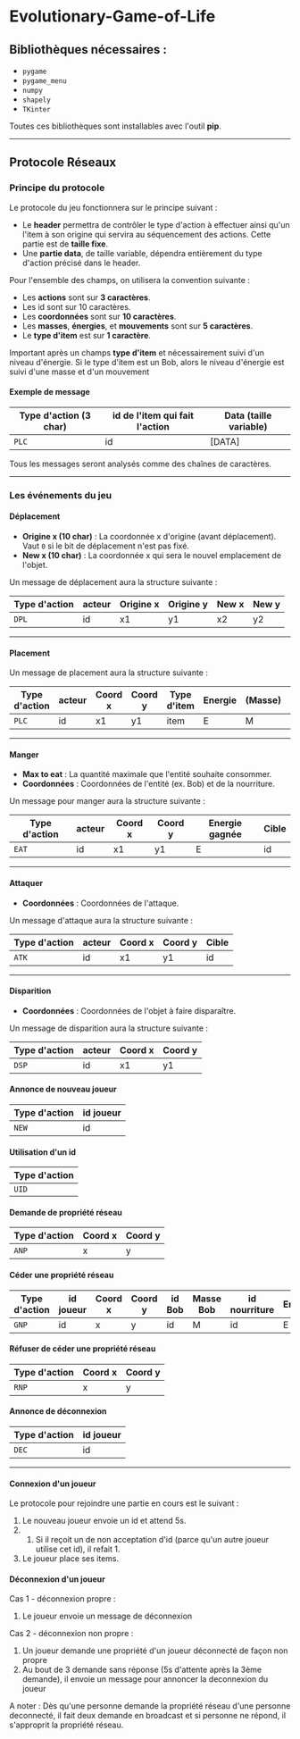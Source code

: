 # Evolutionary-Game-of-Life
 
## Bibliothèques nécessaires :
- `pygame`
- `pygame_menu`
- `numpy`
- `shapely`
- `TKinter`

Toutes ces bibliothèques sont installables avec l'outil **pip**.

---

## Protocole Réseaux

### Principe du protocole
Le protocole du jeu fonctionnera sur le principe suivant :
- Le **header** permettra de contrôler le type d'action à effectuer ainsi qu'un l'item à son origine qui servira au séquencement des actions. Cette partie est de **taille fixe**.
- Une **partie data**, de taille variable, dépendra entièrement du type d'action précisé dans le header.

Pour l'ensemble des champs, on utilisera la convention suivante :
- Les **actions** sont sur **3 caractères**.
- Les id sont sur 10 caractères.
- Les **coordonnées** sont sur **10 caractères**.
- Les **masses**, **énergies**, et **mouvements** sont sur **5 caractères**.
- Le **type d'item** est sur **1 caractère**.

Important après un champs **type d'item** et nécessairement suivi d'un niveau d'énergie.
Si le type d'item est un Bob, alors le niveau d'énergie est suivi d'une masse et d'un mouvement

#### Exemple de message

| Type d'action (3 char) | id de l'item qui fait l'action | Data (taille variable) |
|------------------------|--------------------------------|------------------------|
|        `PLC`           |               id               |          [DATA]        |

Tous les messages seront analysés comme des chaînes de caractères.

---

### Les événements du jeu

#### **Déplacement**
- **Origine x (10 char)** : La coordonnée x d'origine (avant déplacement). Vaut `0` si le bit de déplacement n'est pas fixé.
- **New x (10 char)** : La coordonnée x qui sera le nouvel emplacement de l'objet.

Un message de déplacement aura la structure suivante :

| Type d'action | acteur | Origine x | Origine y | New x | New y |
|---------------|--------|-----------|-----------|-------|-------|
|     `DPL`     |   id   |    x1     |    y1     |   x2  |   y2  |

---

#### **Placement**

Un message de placement aura la structure suivante :

| Type d'action | acteur | Coord x | Coord y | Type d'item | Energie | (Masse) | (Mouvement) |
|---------------|--------|---------|---------|-------------|---------|---------|-------------|
|      `PLC`    |   id   |    x1   |    y1   |     item    |    E    |    M    |      M      |

---

#### **Manger**
- **Max to eat** : La quantité maximale que l'entité souhaite consommer.
- **Coordonnées** : Coordonnées de l'entité (ex. Bob) et de la nourriture.

Un message pour manger aura la structure suivante :

| Type d'action | acteur | Coord x | Coord y | Energie gagnée | Cible |
|---------------|--------|---------|---------|----------------|-------|
|     `EAT`     |   id   |    x1   |    y1   |       E        |   id  |

---

#### **Attaquer**
- **Coordonnées** : Coordonnées de l'attaque.

Un message d'attaque aura la structure suivante :

| Type d'action | acteur | Coord x | Coord y | Cible |
|---------------|--------|---------|---------|-------|
|      `ATK`    |   id   |    x1   |    y1   |  id   |

---

#### **Disparition**
- **Coordonnées** : Coordonnées de l'objet à faire disparaître.

Un message de disparition aura la structure suivante :

| Type d'action | acteur  | Coord x | Coord y |
|---------------|---------|---------|---------|
|      `DSP`    |   id    |    x1   |    y1   |

#### Annonce de nouveau joueur

| Type d'action | id joueur |
|---------------|-----------|
|      `NEW`    |     id    |

#### Utilisation d'un id

| Type d'action |
|---------------|
|      `UID`    |

#### Demande de propriété réseau

| Type d'action | Coord x | Coord y |
|---------------|---------|---------|
|      `ANP`    |    x    |    y    |

#### Céder une propriété réseau
| Type d'action | id joueur | Coord x | Coord y | id Bob | Masse Bob | id nourriture | Energie |
|---------------|-----------|---------|---------|--------|-----------|---------------|---------|
|      `GNP`    |     id    |    x    |    y    |   id   |     M     |       id      |    E

#### Réfuser de céder une propriété réseau
| Type d'action | Coord x | Coord y | 
|---------------|---------|---------|
|      `RNP`    |    x    |    y    |

#### Annonce de déconnexion
| Type d'action | id joueur |
|---------------|-----------|
|      `DEC`    |     id    | 

---

#### **Connexion d'un joueur**

Le protocole pour rejoindre une partie en cours est le suivant :

1. Le nouveau joueur envoie un id et attend 5s.
1. 1. Si il reçoit un de non acceptation d'id (parce qu'un autre joueur utilise cet id), il refait 1.
2. Le joueur place ses items.

#### **Déconnexion d'un joueur**

Cas 1 - déconnexion propre :
1. Le joueur envoie un message de déconnexion

Cas 2 - déconnexion non propre :
1. Un joueur demande une propriété d'un joueur déconnecté de façon non propre
2. Au bout de 3 demande sans réponse (5s d'attente après la 3ème demande), il envoie un message pour annoncer la deconnexion du joueur


A noter : Dès qu'une personne demande la propriété réseau d'une personne deconnecté, il fait deux demande en broadcast et si personne ne répond, il s'approprit la propriété réseau. 